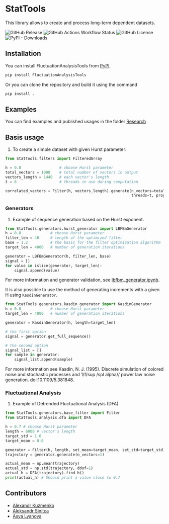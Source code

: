 # StatTools

This library allows to create and process long-term dependent datasets.

![GitHub Release](https://img.shields.io/github/v/release/Digiratory/StatTools?link=https%3A%2F%2Fpypi.org%2Fproject%2FFluctuationAnalysisTools%2F)
![GitHub Actions Workflow Status](https://img.shields.io/github/actions/workflow/status/Digiratory/StatTools/run-tests.yml?label=tests)
![GitHub License](https://img.shields.io/github/license/Digiratory/StatTools)
![PyPI - Downloads](https://img.shields.io/pypi/dm/fluctuationanalysistools?link=https%3A%2F%2Fpypi.org%2Fproject%2FFluctuationAnalysisTools%2F)

## Installation

You can install FluctuationAnalysisTools from [PyPI](https://pypi.org/project/FluctuationAnalysisTools/).

```bash
pip install FluctuationAnalysisTools
```

Or you can clone the repository and build it using the command

```bash
pip install .
```

## Examples

You can find examples and published usages in the folder [Research](./research/readme.md)

## Basis usage

1. To create a simple dataset with given Hurst parameter:

```python
from StatTools.filters import FilteredArray

h = 0.8                 # choose Hurst parameter
total_vectors = 1000    # total number of vectors in output
vectors_length = 1440   # each vector's length
t = 8                   # threads in use during computation

correlated_vectors = Filter(h, vectors_length).generate(n_vectors=total_vectors,
                                                        threads=t, progress_bar=True)
```

### Generators

1. Example of sequence generation based on the Hurst exponent.

```python
from StatTools.generators.hurst_generator import LBFBmGenerator
h = 0.8             # choose Hurst parameter
filter_len = 40     # length of the optimized filter
base = 1.2          # the basis for the filter optimization algorithm
target_len = 4000   # number of generation iterations

generator = LBFBmGenerator(h, filter_len, base)
signal = []
for value in islice(generator, target_len):
    signal.append(value)
```

For more information and generator validation, see [lbfbm_generator.ipynb](/research/lbfbm_generator.ipynb).

It is also possible to use the method of generating increments with a given H using `KasdinGenerator`.

```python
from StatTools.generators.kasdin_generator import KasdinGenerator
h = 0.8             # choose Hurst parameter
target_len = 4000   # number of generation iterations

generator = KasdinGenerator(h, length=target_len)

# the first option
signal = generator.get_full_sequence()

# the second option
signal_list = []
for sample in generator:
    signal_list.append(sample)
```
For more information see Kasdin, N. J. (1995). Discrete simulation of colored noise and stochastic processes and 1/f/sup /spl alpha// power law noise generation. doi:10.1109/5.381848.

### Fluctuational Analysis

1. Example of Detrended Fluctuational Analysis (DFA)

```python
from StatTools.generators.base_filter import Filter
from StatTools.analysis.dfa import DFA

h = 0.7 # choose Hurst parameter
length = 6000 # vector's length
target_std = 1.0
target_mean = 0.0

generator = Filter(h, length, set_mean=target_mean, set_std=target_std)
trajectory = generator.generate(n_vectors=1)

actual_mean = np.mean(trajectory)
actual_std = np.std(trajectory, ddof=1)
actual_h = DFA(trajectory).find_h()
print(actual_h) # Should print a value close to 0.7
```

## Contributors

* [Alexandr Kuzmenko](https://github.com/alexandr-1k)
* [Aleksandr Sinitca](https://github.com/Sinitca-Aleksandr)
* [Asya Lyanova](https://github.com/pipipyau)

